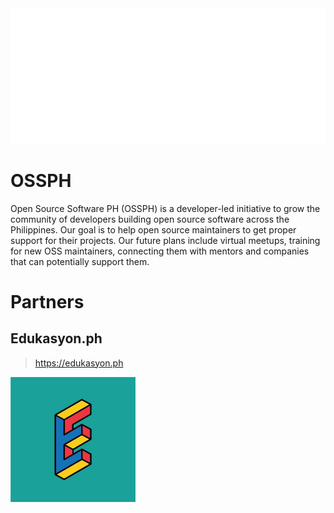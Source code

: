 <center>
  <a href="https://ossph.org" target="_blank">
    <img src="assets/img/ossph-icon-transparent-white-cropped.png">
  </a>
</center>

# OSSPH

Open Source Software PH (OSSPH) is a developer-led initiative to grow the community of developers building open source software across the Philippines. Our goal is to help open source maintainers to get proper support for their projects. Our future plans include virtual meetups, training for new OSS maintainers, connecting them with mentors and companies that can potentially support them.

# Partners

## Edukasyon.ph

> https://edukasyon.ph

<a href="https://edukasyon.ph" target="_blank">
  <img width="200px" src="assets/img/partners/edukasyon.jpg">
</a>